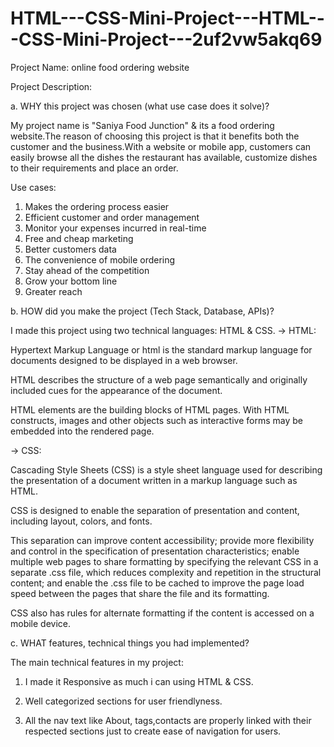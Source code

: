  # HTML---CSS-Mini-Project---HTML---CSS-Mini-Project---2uf2vw5akq69


Project Name: online food ordering website

Project Description:

a. WHY this project was chosen (what use case does it solve)?

My project name is "Saniya Food Junction" & its a food ordering website.The reason of choosing this project is that it benefits both the customer and the business.With a website or mobile app, customers can easily browse all the dishes the restaurant has available, customize dishes to their requirements and place an order. 

Use cases:

1. Makes the ordering process easier
2. Efficient customer and order management
3. Monitor your expenses incurred in real-time
4. Free and cheap marketing
5. Better customers data
6. The convenience of mobile ordering
7. Stay ahead of the competition
8. Grow your bottom line
9. Greater reach

b. HOW did you make the project (Tech Stack, Database, APIs)?

I made this project using two technical languages: HTML & CSS. 
-> HTML: 

Hypertext Markup Language or html is the standard markup language for documents designed to be displayed in a web browser. 

HTML describes the structure of a web page semantically and originally included cues for the appearance of the document.

HTML elements are the building blocks of HTML pages. With HTML constructs, images and other objects such as interactive forms may be embedded into the rendered page.

-> CSS:

Cascading Style Sheets (CSS) is a style sheet language used for describing the presentation of a document written in a markup language such as HTML.

CSS is designed to enable the separation of presentation and content, including layout, colors, and fonts.

This separation can improve content accessibility; provide more flexibility and control in the specification of presentation characteristics; enable multiple web pages to share formatting by specifying the relevant CSS in a separate .css file, which reduces complexity and repetition in the structural content; and enable the .css file to be cached to improve the page load speed between the pages that share the file and its formatting.

CSS also has rules for alternate formatting if the content is accessed on a mobile device.

c. WHAT features, technical things you had implemented?

The main technical features in my project:

1. I made it Responsive as much i can using HTML & CSS.

2. Well categorized sections for user friendlyness.

3. All the nav text like About, tags,contacts are properly linked with their respected sections just to create ease of navigation for users.
